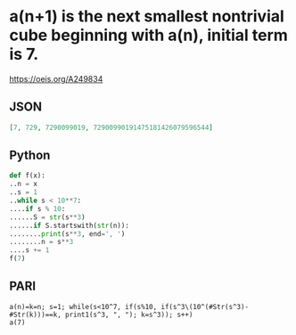 # a\(n\+1\) is the next smallest nontrivial cube beginning with a\(n\), initial term is 7\.
https://oeis.org/A249834
## JSON
```JSON
[7, 729, 7290099019, 72900990191475181426079596544]
```
## Python
```Python
def f(x):
..n = x
..s = 1
..while s < 10**7:
....if s % 10:
......S = str(s**3)
......if S.startswith(str(n)):
........print(s**3, end=', ')
........n = s**3
....s += 1
f(7)
```
## PARI
```PARI
a(n)=k=n; s=1; while(s<10^7, if(s%10, if(s^3\(10^(#Str(s^3)-#Str(k)))==k, print1(s^3, ", "); k=s^3)); s++)
a(7)
```
